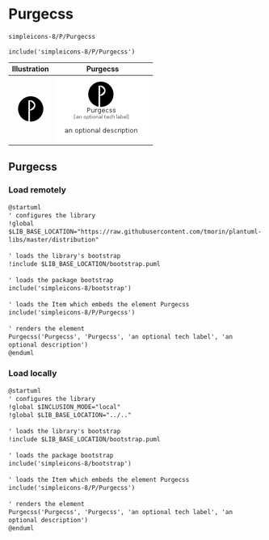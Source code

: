# Purgecss


```text
simpleicons-8/P/Purgecss
```

```text
include('simpleicons-8/P/Purgecss')
```



| Illustration | Purgecss |
| :---: | :---: |
| ![illustration for Illustration](../../simpleicons-8/P/Purgecss.png) | ![illustration for Purgecss](../../simpleicons-8/P/Purgecss.Local.png) |




## Purgecss

### Load remotely
```plantuml
@startuml
' configures the library
!global $LIB_BASE_LOCATION="https://raw.githubusercontent.com/tmorin/plantuml-libs/master/distribution"

' loads the library's bootstrap
!include $LIB_BASE_LOCATION/bootstrap.puml

' loads the package bootstrap
include('simpleicons-8/bootstrap')

' loads the Item which embeds the element Purgecss
include('simpleicons-8/P/Purgecss')

' renders the element
Purgecss('Purgecss', 'Purgecss', 'an optional tech label', 'an optional description')
@enduml
```

### Load locally
```plantuml
@startuml
' configures the library
!global $INCLUSION_MODE="local"
!global $LIB_BASE_LOCATION="../.."

' loads the library's bootstrap
!include $LIB_BASE_LOCATION/bootstrap.puml

' loads the package bootstrap
include('simpleicons-8/bootstrap')

' loads the Item which embeds the element Purgecss
include('simpleicons-8/P/Purgecss')

' renders the element
Purgecss('Purgecss', 'Purgecss', 'an optional tech label', 'an optional description')
@enduml
```

